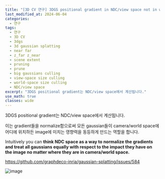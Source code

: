 ```yaml
---
title: "[3D CV 연구] 3DGS positional gradient in NDC/view space not in world space"
last_modified_at: 2024-06-04
categories:
  - 연구
tags:
  - 연구
  - 3D CV
  - 3dgs
  - 3d gaussian splatting
  - near far
  - z_far z_near
  - scene extent
  - pruning
  - prune
  - big gaussians culling
  - view-space size culling
  - world-space size culling
  - NDC/view space
excerpt: "3DGS positional gradient는 NDC/view space에서 계산됩니다."
use_math: true
classes: wide
---
```


3DGS positional gradient는 NDC/view space에서 계산됩니다. 

이는 gradient들을 normalize함으로써 모든 gaussian들이 camera/world space에 어디에 위치하든 image에 미치는 영향력을 동등하게 만드는 역할을 합니다.

Intuitively you can **think NDC space as a way to normalize the gradients and treat all gaussians equally with respect to the impact they have on the
image no matter where they are in camera/world space.**

https://github.com/graphdeco-inria/gaussian-splatting/issues/584

![image](https://github.com/sandokim/sandokim.github.io/assets/74639652/0aad0eb8-4992-4e8d-a9c6-838ede51bc0f)


